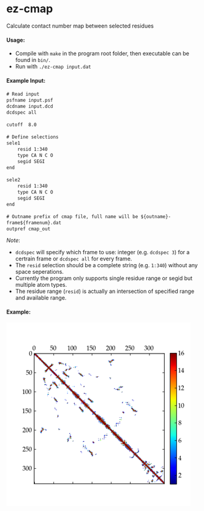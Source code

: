 # ez-cmap
Calculate contact number map between selected residues

#### Usage:
- Compile with `make` in the program root folder, then executable can be found in `bin/`.
- Run with `./ez-cmap input.dat`

#### Example Input:
```
# Read input
psfname input.psf
dcdname input.dcd
dcdspec all

cutoff  8.0

# Define selections
sele1
    resid 1:340
    type CA N C O
    segid SEGI
end

sele2
    resid 1:340
    type CA N C O
    segid SEGI
end

# Outname prefix of cmap file, full name will be ${outname}-frame${framenum}.dat
outpref cmap_out
```
*Note*: 
- `dcdspec` will specify which frame to use: integer (e.g. `dcdspec 3`) for a certrain frame or `dcdspec all` for every frame.
- The `resid` selection should be a complete string (e.g. `1:340`) without any space seperations.
- Currently the program only supports single residue range or segid but multiple atom types.
- The residue range (`resid`) is actually an intersection of specified range and available range.

#### Example:
![example](test/test.png)

